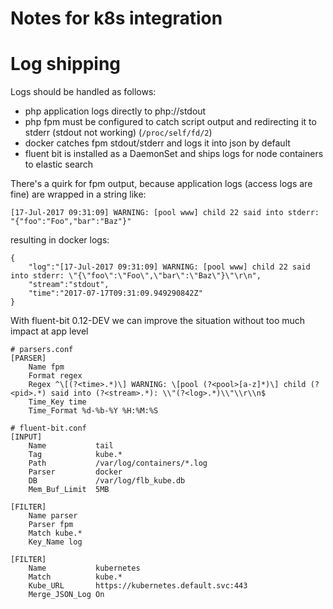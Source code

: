Notes for k8s integration
==

# Log shipping

Logs should be handled as follows:
 * php application logs directly to php://stdout
 * php fpm must be configured to catch script output and redirecting it to stderr (stdout not working) (`/proc/self/fd/2`)
 * docker catches fpm stdout/stderr and logs it into json by default
 * fluent bit is installed as a DaemonSet and ships logs for node containers to elastic search
 
There's a quirk for fpm output, because application logs (access logs are fine) are wrapped in a string like:
```
[17-Jul-2017 09:31:09] WARNING: [pool www] child 22 said into stderr: "{"foo":"Foo","bar":"Baz"}"
```
resulting in docker logs:
```
{
    "log":"[17-Jul-2017 09:31:09] WARNING: [pool www] child 22 said into stderr: \"{\"foo\":\"Foo\",\"bar\":\"Baz\"}\"\r\n",
    "stream":"stdout",
    "time":"2017-07-17T09:31:09.949290842Z"
}
```

With fluent-bit 0.12-DEV we can improve the situation without too much impact at app level
```
# parsers.conf
[PARSER]
    Name fpm
    Format regex
    Regex ^\[(?<time>.*)\] WARNING: \[pool (?<pool>[a-z]*)\] child (?<pid>.*) said into (?<stream>.*): \\"(?<log>.*)\\"\\r\\n$
    Time_Key time
    Time_Format %d-%b-%Y %H:%M:%S
```

```
# fluent-bit.conf
[INPUT]
    Name           tail
    Tag            kube.*
    Path           /var/log/containers/*.log
    Parser         docker
    DB             /var/log/flb_kube.db
    Mem_Buf_Limit  5MB
    
[FILTER]
    Name parser
    Parser fpm
    Match kube.*
    Key_Name log
    
[FILTER]
    Name           kubernetes
    Match          kube.*
    Kube_URL       https://kubernetes.default.svc:443
    Merge_JSON_Log On
```
